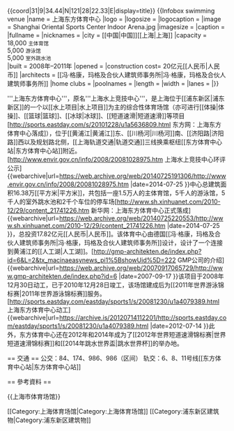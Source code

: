 {{coord|31|9|34.44|N|121|28|22.33|E|display=title}}
{{Infobox swimming venue
|name         = 上海东方体育中心
|logo         =
|logosize     =
|logocaption  =
|image        = Shanghai Oriental Sports Center Indoor Arena.jpg
|imagesize    =
|caption      =
|fullname     =
|nicknames    =
|city         = [[中国|中国]][[上海|上海]]
|capacity     = 18,000 <small>主体育馆</small> <br> 5,000 <small>游泳馆</small>  <br> 5,000 <small>室外跳水池</small>   
|built        = 2008年–2011年
|opened       = 
|construction cost= 20亿元[[人民币|人民币]]
|architects   = [[冯·格康，玛格及合伙人建筑师事务所|冯·格康，玛格及合伙人建筑师事务所]]
|home clubs   =
|poolnames    =
|length       = 
|width        =
|lanes        = 
|}}

'''上海东方体育中心'''，原名'''上海水上竞技中心'''，是上海位于[[浦东新区|浦东新区]]的一个以[[水上项目|水上项目]]为主的综合性体育场馆（亦可进行[[体操|体操]]、[[篮球|篮球]]、[[冰球|冰球]]、[[短道速滑|短道速滑]]等项目<ref name="落成">[http://sports.eastday.com/s/20101228/u1a5636809.html 东方网：上海东方体育中心落成]</ref>），位于[[黄浦江|黄浦江]]东、[[川杨河|川杨河]]南、[[济阳路|济阳路]]西以及规划路北侧，[[上海轨道交通|轨道交通]]三线换乘枢纽[[东方体育中心站|东方体育中心站]]附近。<ref name="环评公示">[http://www.envir.gov.cn/info/2008/20081028975.htm 上海水上竞技中心环评公示] {{webarchive|url=https://web.archive.org/web/20140725191306/http://www.envir.gov.cn/info/2008/20081028975.htm |date=2014-07-25 }}</ref>中心总建筑面积16.38万[[平方米|平方米]]，共包括一座1.5万人的主体育馆，5千人的游泳馆，5千人的室外跳水池和2千个车位的停车场<ref>[http://www.sh.xinhuanet.com/2010-12/29/content_21741226.htm 新华网：上海东方体育中心正式落成] {{webarchive|url=https://web.archive.org/web/20140725220553/http://www.sh.xinhuanet.com/2010-12/29/content_21741226.htm |date=2014-07-25 }}</ref>，总投资17.82亿元[[人民币|人民币]]。<ref name="环评公示" />该体育中心由德国[[冯·格康，玛格及合伙人建筑师事务所|冯·格康，玛格及合伙人建筑师事务所]]设计，设计了一个连接到黄浦江的[[人工湖|人工湖]]。<ref>[http://gmp-architekten.de/index.php?id=6&L=2&tx_macinaeasynews_pi1%5BshowUid%5D=222 GMP公司的介绍] {{webarchive|url=https://web.archive.org/web/20070917065729/http://www.gmp-architekten.de/index.php?id=6 |date=2007-09-17 }}</ref>该项目于2008年12月30日动工，已于2010年12月28日竣工，该场馆建成后为[[2011年世界游泳锦标赛|2011年世界游泳锦标赛]]服务。<ref>[http://sports.eastday.com/eastday/sports1/s/20081230/u1a4079389.html 上海东方体育中心动工] {{webarchive|url=https://archive.is/20120714112201/http://sports.eastday.com/eastday/sports1/s/20081230/u1a4079389.html |date=2012-07-14 }}</ref><ref name="落成" />此外，东方体育中心还在2012年和2014年成为了[[2012年世界短道速滑锦标赛|世界短道速滑锦标赛]]和[[2014年跳水世界盃|跳水世界杯]]的举办地。

== 交通 ==
公交：84、174、986、986（区间）
轨交：6、8、11号线[[东方体育中心站|东方体育中心站]]

== 參考資料 ==
<div class="references-small">
<references />
</div>

{{上海市体育场馆}}

[[Category:上海体育场馆|Category:上海体育场馆]]
[[Category:浦东新区建筑物|Category:浦东新区建筑物]]